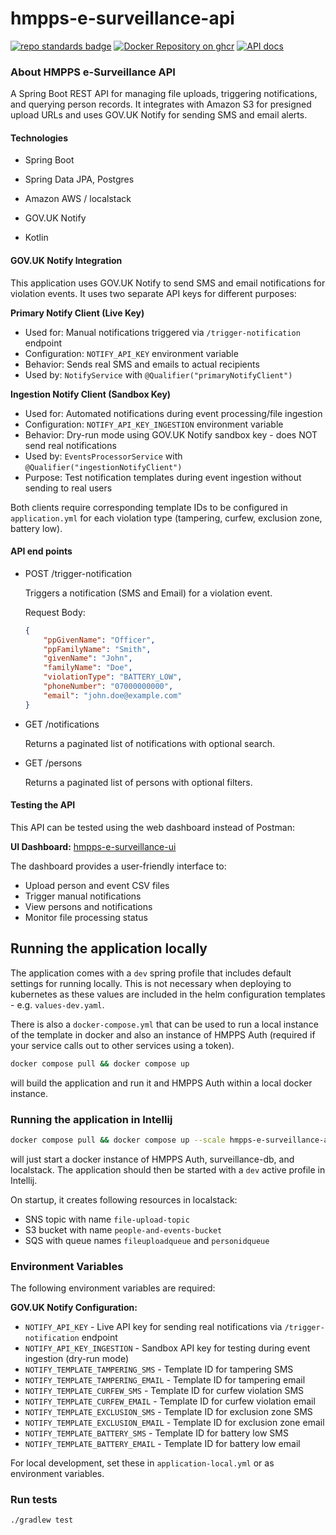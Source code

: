 # hmpps-e-surveillance-api

[![repo standards badge](https://img.shields.io/badge/endpoint.svg?&style=flat&logo=github&url=https%3A%2F%2Foperations-engineering-reports.cloud-platform.service.justice.gov.uk%2Fapi%2Fv1%2Fcompliant_public_repositories%2Fhmpps-e-surveillance-api)](https://operations-engineering-reports.cloud-platform.service.justice.gov.uk/public-report/hmpps-e-surveillance-api "Link to report")
[![Docker Repository on ghcr](https://img.shields.io/badge/ghcr.io-repository-2496ED.svg?logo=docker)](https://ghcr.io/ministryofjustice/hmpps-e-surveillance-api)
[![API docs](https://img.shields.io/badge/API_docs_-view-85EA2D.svg?logo=swagger)](https://hmpps-e-surveillance-api-dev.hmpps.service.justice.gov.uk/webjars/swagger-ui/index.html?configUrl=/v3/api-docs)

### About HMPPS e-Surveillance API

A Spring Boot REST API for managing file uploads, triggering notifications, and querying person records. It integrates with Amazon S3 for presigned upload URLs and uses GOV.UK Notify for sending SMS and email alerts.

#### Technologies

* Spring Boot

* Spring Data JPA, Postgres

* Amazon AWS / localstack

* GOV.UK Notify

* Kotlin

#### GOV.UK Notify Integration

This application uses GOV.UK Notify to send SMS and email notifications for violation events. It uses two separate API keys for different purposes:

**Primary Notify Client (Live Key)**
- Used for: Manual notifications triggered via `/trigger-notification` endpoint
- Configuration: `NOTIFY_API_KEY` environment variable
- Behavior: Sends real SMS and emails to actual recipients
- Used by: `NotifyService` with `@Qualifier("primaryNotifyClient")`

**Ingestion Notify Client (Sandbox Key)**
- Used for: Automated notifications during event processing/file ingestion
- Configuration: `NOTIFY_API_KEY_INGESTION` environment variable
- Behavior: Dry-run mode using GOV.UK Notify sandbox key - does NOT send real notifications
- Used by: `EventsProcessorService` with `@Qualifier("ingestionNotifyClient")`
- Purpose: Test notification templates during event ingestion without sending to real users

Both clients require corresponding template IDs to be configured in `application.yml` for each violation type (tampering, curfew, exclusion zone, battery low).

#### API end points

* POST /trigger-notification

    Triggers a notification (SMS and Email) for a violation event.

    Request Body:

    ```json
    {
        "ppGivenName": "Officer",
        "ppFamilyName": "Smith",
        "givenName": "John",
        "familyName": "Doe",
        "violationType": "BATTERY_LOW",
        "phoneNumber": "07000000000",
        "email": "john.doe@example.com"
    }
    ```

* GET /notifications

  Returns a paginated list of notifications with optional search.


* GET /persons

  Returns a paginated list of persons with optional filters.

#### Testing the API

This API can be tested using the web dashboard instead of Postman:

**UI Dashboard:** [hmpps-e-surveillance-ui](https://github.com/ministryofjustice/hmpps-e-surveillance-ui)

The dashboard provides a user-friendly interface to:
- Upload person and event CSV files
- Trigger manual notifications
- View persons and notifications
- Monitor file processing status
  
## Running the application locally

The application comes with a `dev` spring profile that includes default settings for running locally. This is not
necessary when deploying to kubernetes as these values are included in the helm configuration templates -
e.g. `values-dev.yaml`.

There is also a `docker-compose.yml` that can be used to run a local instance of the template in docker and also an
instance of HMPPS Auth (required if your service calls out to other services using a token).

```bash
docker compose pull && docker compose up
```

will build the application and run it and HMPPS Auth within a local docker instance.

### Running the application in Intellij

```bash
docker compose pull && docker compose up --scale hmpps-e-surveillance-api=0
```

will just start a docker instance of HMPPS Auth, surveillance-db, and localstack. The application should then be started with a `dev` active profile
in Intellij.

On startup, it creates following resources in localstack:
* SNS topic with name `file-upload-topic`
* S3 bucket with name `people-and-events-bucket`
* SQS with queue names `fileuploadqueue` and `personidqueue`

### Environment Variables

The following environment variables are required:

**GOV.UK Notify Configuration:**
- `NOTIFY_API_KEY` - Live API key for sending real notifications via `/trigger-notification` endpoint
- `NOTIFY_API_KEY_INGESTION` - Sandbox API key for testing during event ingestion (dry-run mode)
- `NOTIFY_TEMPLATE_TAMPERING_SMS` - Template ID for tampering SMS
- `NOTIFY_TEMPLATE_TAMPERING_EMAIL` - Template ID for tampering email
- `NOTIFY_TEMPLATE_CURFEW_SMS` - Template ID for curfew violation SMS
- `NOTIFY_TEMPLATE_CURFEW_EMAIL` - Template ID for curfew violation email
- `NOTIFY_TEMPLATE_EXCLUSION_SMS` - Template ID for exclusion zone SMS
- `NOTIFY_TEMPLATE_EXCLUSION_EMAIL` - Template ID for exclusion zone email
- `NOTIFY_TEMPLATE_BATTERY_SMS` - Template ID for battery low SMS
- `NOTIFY_TEMPLATE_BATTERY_EMAIL` - Template ID for battery low email

For local development, set these in `application-local.yml` or as environment variables.

### Run tests
```bash
./gradlew test
```
